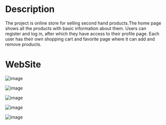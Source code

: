 # Description
The project is online store for selling second hand products.Тhe home page shows all the products with basic information about them.
Users can register and log in, after which they have access to their profile page. Еach user has their own shopping cart and favorite page where it can add and remove products.

# WebSite


![image](https://github.com/marindimitrov12/WebStore/assets/63950527/6baf2337-aae5-4afd-b7b4-a1ef3a69873d)


![image](https://github.com/marindimitrov12/WebStore/assets/63950527/4e27329d-7297-4c95-8dee-ad4500bb0bbf)


![image](https://github.com/marindimitrov12/WebStore/assets/63950527/3609ec85-d88e-4152-a1ce-7b84271e63b5)

![image](https://github.com/marindimitrov12/WebStore/assets/63950527/0ee1f850-d2e1-4a69-856d-78950569d96c)

![image](https://github.com/marindimitrov12/WebStore/assets/63950527/d7c949e0-b7ca-4a17-8c98-044cf6a5aca8)






